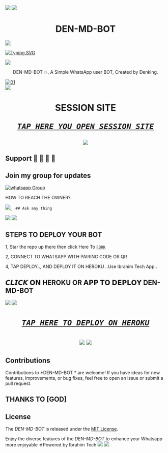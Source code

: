 <a><img src='https://i.imgur.com/LyHic3i.gif'/></a>
<a><img src='https://i.imgur.com/LyHic3i.gif'/></a>
 <h1 align="center"> DEN-MD-BOT </h1>


<a><img src='https://i.imgur.com/LyHic3i.gif'/></a>
      
[![Typing SVG](https://readme-typing-svg.herokuapp.com?font=Rockstar-ExtraBold&color=blue&lines=𝗔𝗠+DEN+𝗠𝗗+𝗖𝗥𝗘𝗔𝗧𝗘𝗗+𝗕𝗬+DENKING)](https://git.io/typing-svg)

<a><img src='https://i.imgur.com/LyHic3i.gif'/></a>
 
<p align="center"> DEN-MD-BOT 💥, A Simple WhatsApp user BOT, Created by Denking.
</p>
<p align="center">


  <a href="https://ibb.co/N6NMDtn"><img src="https://telegra.ph/file/557f1309a0005c937db7e.jpg" alt="01" border="0" /></a>                     
<a><img src='https://i.imgur.com/LyHic3i.gif'/></a>
 <h1 align="center">  SESSION SITE 



  ***[`TAP HERE YOU OPEN SESSION SITE`](https://github.com/Kingden1/SESSION-SITE/tree/main)***


<a><img src='https://i.imgur.com/LyHic3i.gif'/></a>
## Support 🧧 🧧 🧧 🧧
## Join my group for updates 
<a href="https://chat.whatsapp.com/Cxdepa0BrLd62ZOe8QAE2U" target="_blank">
    <img alt="whatsapp Group" src="https://img.shields.io/badge/ Whatsapp Support Channel -25D366?style=for-the-badge&logo=whatsapp&logoColor=white" />
  </a>
</p>


HOW TO REACH THE OWNER? 
 
   
   <a href="https://wa.me/254725099642">
    <img src="https://img.shields.io/badge/WhatsApp-25D366?style=for-the-badge&logo=whatsapp&logoColor=white" />
  </a>&nbsp;&nbsp;
   <a

    ## Ask any thing
<a><img src='https://i.imgur.com/LyHic3i.gif'/></a>
<a><img src='https://i.imgur.com/LyHic3i.gif'/></a>

## STEPS TO DEPLOY YOUR BOT


1, Star the repo up there then click Here To  [`FORK`](https://github.com/Kingden1/DEN-MD-BOT/fork)

2, CONNECT TO WHATSAPP WITH PAIRING CODE OR QR



4, TAP DEPLOY.., AND DEPLOY IT ON HEROKU ..Use Ibrahim Tech App..

## 𝘾𝙇𝙄𝘾𝙆 𝗢𝗡 HEROKU OR 𝗔𝗣𝗣 𝗧𝗢 𝗗𝗘𝗣𝗟𝗢𝗬  DEN-MD-BOT 

<a><img src='https://i.imgur.com/LyHic3i.gif'/></a>
<a><img src='https://i.imgur.com/LyHic3i.gif'/></a>

 <h1 align="center">

  ***[`TAP HERE TO DEPLOY ON HEROKU`](https://github.com/Kingden1-AI/DEPLOYMENT-SITE)***




<a><img src='https://i.imgur.com/LyHic3i.gif'/></a>
<a><img src='https://i.imgur.com/LyHic3i.gif'/></a>
   
  




## Contributions


Contributions to *DEN-MD-BOT * are welcome! If you have ideas for new features, improvements, or bug fixes, feel free to open an issue or submit a pull request.
## THANKS TO [GOD]

## License

The *DEN-MD-BOT* is released under the [MIT License](https://opensource.org/licenses/MIT).

Enjoy the diverse features of the *DEN-MD-BOT*  to enhance your Whatsapp more enjoyable
☣Powered by Ibrahim Tech
<a><img src='https://i.imgur.com/LyHic3i.gif'/></a>
<a><img src='https://i.imgur.com/LyHic3i.gif'/></a>
